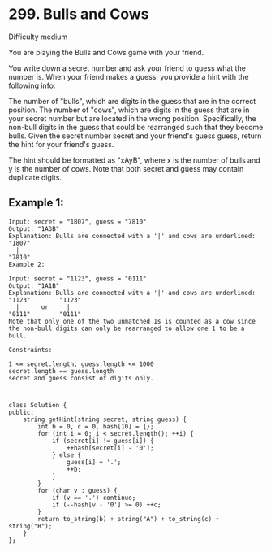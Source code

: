 # 299. Bulls and Cows
Difficulty medium

You are playing the Bulls and Cows game with your friend.

You write down a secret number and ask your friend to guess what the number is. When your friend makes a guess, you provide a hint with the following info:

The number of "bulls", which are digits in the guess that are in the correct position.
The number of "cows", which are digits in the guess that are in your secret number but are located in the wrong position. Specifically, the non-bull digits in the guess that could be rearranged such that they become bulls.
Given the secret number secret and your friend's guess guess, return the hint for your friend's guess.

The hint should be formatted as "xAyB", where x is the number of bulls and y is the number of cows. Note that both secret and guess may contain duplicate digits.


## Example 1:
```
Input: secret = "1807", guess = "7810"
Output: "1A3B"
Explanation: Bulls are connected with a '|' and cows are underlined:
"1807"
  |
"7810"
Example 2:

Input: secret = "1123", guess = "0111"
Output: "1A1B"
Explanation: Bulls are connected with a '|' and cows are underlined:
"1123"        "1123"
  |      or     |
"0111"        "0111"
Note that only one of the two unmatched 1s is counted as a cow since the non-bull digits can only be rearranged to allow one 1 to be a bull.
```


```
Constraints:

1 <= secret.length, guess.length <= 1000
secret.length == guess.length
secret and guess consist of digits only.
```


#
```
class Solution {
public:
    string getHint(string secret, string guess) {
        int b = 0, c = 0, hash[10] = {};
        for (int i = 0; i < secret.length(); ++i) {
            if (secret[i] != guess[i]) {
                ++hash[secret[i] - '0'];
            } else {
                guess[i] = '.';
                ++b;
            }
        }
        for (char v : guess) {
            if (v == '.') continue;
            if (--hash[v - '0'] >= 0) ++c;
        }
        return to_string(b) + string("A") + to_string(c) + string("B");
    }
};
```